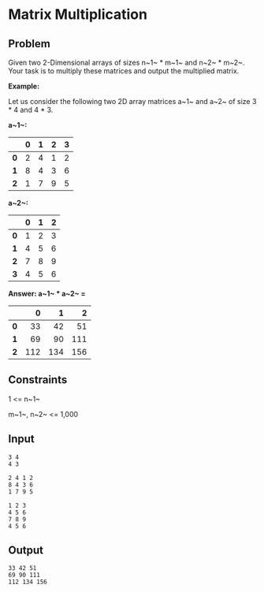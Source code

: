 # Matrix Multiplication

## Problem

Given two 2-Dimensional arrays of sizes n~1~ * m~1~ and n~2~ * m~2~. Your task is to multiply these matrices and output the multiplied matrix.

**Example:**

Let us consider the following two 2D array matrices a~1~ and a~2~ of size 3 * 4 and 4 * 3.

**a~1~:**

|    |  0 |  1 |  2 |  3 |
|----|---:|---:|---:|---:|
|  **0** |  2 |  4 |  1 | 2 |
|  **1** |  8 |  4 |  3 | 6 |
|  **2** |  1 |  7 |  9 | 5 |

**a~2~:**

|    |  0 |  1 |  2 |
|----|---:|---:|---:|
|  **0** |  1 |  2 |  3 |
|  **1** |  4 |  5 |  6 |
|  **2** |  7 |  8 |  9 |
|  **3** |  4 |  5 |  6 |

**Answer: a~1~ * a~2~ =**

|    | 0 |  1 |  2 |
|----|---:|---:|---:|
|  **0** |  33 |  42 |  51 |
|  **1** |  69 |  90 |  111 |
|  **2** |  112 |  134 |  156 |

## Constraints

1 <= n~1~

m~1~, n~2~ <= 1,000

## Input

```	
3 4
4 3
```
```
2 4 1 2
8 4 3 6
1 7 9 5
```
```
1 2 3
4 5 6
7 8 9
4 5 6
```

## Output
```
33 42 51
69 90 111
112 134 156
```
